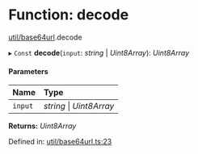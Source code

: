 # Function: decode

[util/base64url](../modules/util_base64url.md).decode

▸ `Const` **decode**(`input`: *string* \| *Uint8Array*): *Uint8Array*

#### Parameters

| Name | Type |
| :------ | :------ |
| `input` | *string* \| *Uint8Array* |

**Returns:** *Uint8Array*

Defined in: [util/base64url.ts:23](https://github.com/panva/jose/blob/v3.12.1/src/util/base64url.ts#L23)
